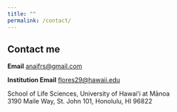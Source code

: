 ```yaml
---
title: ""
permalink: /contact/
---
```

## Contact me 
**Email**  anaifrs@gmail.com 

**Institution Email** flores29@hawaii.edu </br> 

School of Life Sciences, University of Hawaiʻi at Mānoa </br>
3190 Maile Way, St. John 101, Honolulu, HI  96822 




